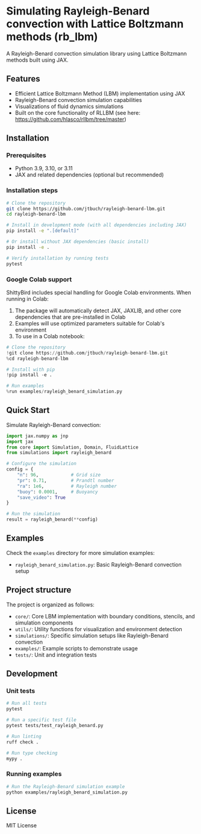 # Simulating Rayleigh-Benard convection with Lattice Boltzmann methods (rb_lbm)

A Rayleigh-Benard convection simulation library using Lattice Boltzmann methods built using JAX.

## Features

- Efficient Lattice Boltzmann Method (LBM) implementation using JAX
- Rayleigh-Benard convection simulation capabilities
- Visualizations of fluid dynamics simulations
- Built on the core functionality of RLLBM (see here: https://github.com/hlasco/rllbm/tree/master)

## Installation

### Prerequisites

- Python 3.9, 3.10, or 3.11
- JAX and related dependencies (optional but recommended)

### Installation steps

```bash
# Clone the repository
git clone https://github.com/jtbuch/rayleigh-benard-lbm.git
cd rayleigh-benard-lbm

# Install in development mode (with all dependencies including JAX)
pip install -e ".[default]"

# Or install without JAX dependencies (basic install)
pip install -e .

# Verify installation by running tests
pytest
```

### Google Colab support

ShittyBird includes special handling for Google Colab environments. When running in Colab:

1. The package will automatically detect JAX, JAXLIB, and other core dependencies that are pre-installed in Colab
2. Examples will use optimized parameters suitable for Colab's environment
3. To use in a Colab notebook:

```python
# Clone the repository
!git clone https://github.com/jtbuch/rayleigh-benard-lbm.git
%cd rayleigh-benard-lbm

# Install with pip
!pip install -e .

# Run examples
%run examples/rayleigh_benard_simulation.py
```

## Quick Start

Simulate Rayleigh-Benard convection:

```python
import jax.numpy as jnp
import jax
from core import Simulation, Domain, FluidLattice
from simulations import rayleigh_benard

# Configure the simulation
config = {
    "n": 96,            # Grid size
    "pr": 0.71,         # Prandtl number
    "ra": 1e6,          # Rayleigh number
    "buoy": 0.0001,     # Buoyancy
    "save_video": True
}

# Run the simulation
result = rayleigh_benard(**config)
```

## Examples

Check the `examples` directory for more simulation examples:

- `rayleigh_benard_simulation.py`: Basic Rayleigh-Benard convection setup

## Project structure

The project is organized as follows:

- `core/`: Core LBM implementation with boundary conditions, stencils, and simulation components
- `utils/`: Utility functions for visualization and environment detection
- `simulations/`: Specific simulation setups like Rayleigh-Benard convection
- `examples/`: Example scripts to demonstrate usage
- `tests/`: Unit and integration tests

## Development

### Unit tests

```bash
# Run all tests
pytest

# Run a specific test file
pytest tests/test_rayleigh_benard.py

# Run linting
ruff check .

# Run type checking
mypy .
```

### Running examples

```bash
# Run the Rayleigh-Benard simulation example
python examples/rayleigh_benard_simulation.py
```

## License

MIT License
